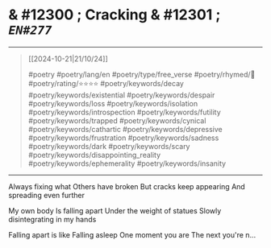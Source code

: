 # & #12300 ; Cracking & #12301 ; *`EN#277`*

---

> [[2024-10-21|21/10/24]]
> 
> #poetry 
> #poetry/lang/en 
> #poetry/type/free_verse 
> #poetry/rhymed/🔴 
> #poetry/rating/⭐⭐⭐⭐ 
> #poetry/keywords/decay #poetry/keywords/existential #poetry/keywords/despair #poetry/keywords/loss #poetry/keywords/isolation #poetry/keywords/introspection #poetry/keywords/futility #poetry/keywords/trapped #poetry/keywords/cynical #poetry/keywords/cathartic #poetry/keywords/depressive #poetry/keywords/frustration #poetry/keywords/sadness #poetry/keywords/dark #poetry/keywords/scary #poetry/keywords/disappointing_reality #poetry/keywords/ephemerality #poetry/keywords/insanity 

---

Always fixing what
Others have broken
But cracks keep appearing
And spreading even further

My own body
Is falling apart
Under the weight of statues
Slowly disintegrating in my hands

Falling apart is like
Falling asleep
One moment you are 
The next you're n...